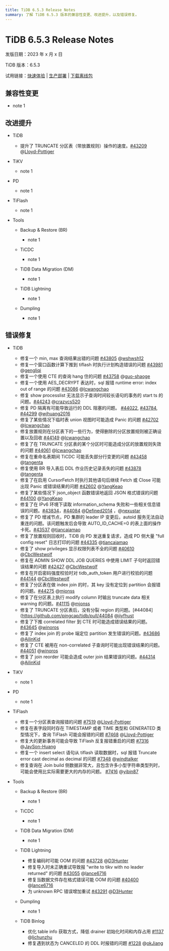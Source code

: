 ```yaml
---
title: TiDB 6.5.3 Release Notes
summary: 了解 TiDB 6.5.3 版本的兼容性变更、改进提升，以及错误修复。
---
```


# TiDB 6.5.3 Release Notes

发版日期：2023 年 x 月 x 日

TiDB 版本：6.5.3

试用链接：[快速体验](https://docs.pingcap.com/zh/tidb/v6.5/quick-start-with-tidb) | [生产部署](https://docs.pingcap.com/zh/tidb/v6.5/production-deployment-using-tiup) | [下载离线包](https://cn.pingcap.com/product-community/?version=v6.5.3#version-list)

## 兼容性变更

- note 1

## 改进提升

+ TiDB

    - 提升了 TRUNCATE 分区表（带放置规则）操作的速度。[#43209](https://github.com/pingcap/tidb/pull/43209) @[Lloyd-Pottiger](https://github.com/Lloyd-Pottiger)

+ TiKV

    - note 1

+ PD

    - note 1

+ TiFlash

    - note 1

+ Tools

    + Backup & Restore (BR)

        - note 1

    + TiCDC

        - note 1

    + TiDB Data Migration (DM)

        - note 1

    + TiDB Lightning

        - note 1

    + Dumpling

        - note 1

## 错误修复

+ TiDB

    - 修复一个 min, max 查询结果出错的问题  [#43805](https://github.com/pingcap/tidb/issues/43805) @[wshwsh12](https://github.com/wshwsh12)
    - 修复一个窗口函数计算下推到 tiflash 时执行计划构造错误的问题 [#43981](https://github.com/pingcap/tidb/issues/43981) @[gengliqi](https://github.com/gengliqi)
    - 修复一个使用 CTE 的查询 hang 住的问题 [#43758](https://github.com/pingcap/tidb/issues/43758) @[guo-shaoge](https://github.com/guo-shaoge)
    - 修复一个使用 AES_DECRYPT 表达时，sql 报错 runtime error: index out of range 的问题 [#43086](https://github.com/pingcap/tidb/issues/43086) @[lcwangchao](https://github.com/lcwangchao)
    - 修复 show processlist 无法显示子查询时间较长语句的事务的 start ts 的问题。[#44243](https://github.com/pingcap/tidb/pull/44243) @[crazycs520](https://github.com/crazycs520)
    - 修复 PD 隔离有可能导致运行的 DDL 阻塞的问题。 [#44022](https://github.com/pingcap/tidb/pull/44022), [#43784](https://github.com/pingcap/tidb/pull/43784), [#44299](https://github.com/pingcap/tidb/pull/44299) @[wjhuang2016](https://github.com/wjhuang2016) 
    - 修复了某些情况下临时表 union 视图时可能造成 Panic 的问题 [#42702](https://github.com/pingcap/tidb/pull/42702) @[lcwangchao](https://github.com/lcwangchao) 
    - 修复放置规则在分区表下的一些行为，使得删除的分区放置规则被正确设置以及回收 [#44149](https://github.com/pingcap/tidb/pull/44149) @[lcwangchao](https://github.com/lcwangchao) 
    - 修复了在 TRUNCATE 分区表的某个分区时可能造成分区的放置规则失效的问题 [#44061](https://github.com/pingcap/tidb/pull/44061) @[lcwangchao](https://github.com/lcwangchao) 
    - 修复在重命名表期间 TiCDC 可能丢失部分行变更的问题 [#43458](https://github.com/pingcap/tidb/pull/43458) @[tangenta](https://github.com/tangenta) 
    - 修复使用 BR 导入表后 DDL 作业历史记录丢失的问题 [#43878](https://github.com/pingcap/tidb/pull/43878) @[tangenta](https://github.com/tangenta) 
    - 修复了在启用 CursorFetch 时执行其他语句后继续 Fetch 或 Close 可能出现 Panic 或错误结果的问题 [#42602](https://github.com/pingcap/tidb/pull/42602) @[YangKeao](https://github.com/YangKeao) 
    - 修复了某些情况下 json_object 函数错误地返回 JSON 格式错误的问题 [#44100](https://github.com/pingcap/tidb/pull/44100) @[YangKeao](https://github.com/YangKeao) 
    - 修复了在 IPv6 环境下读取 information_schema 失败和一些相关信息错误的问题。[#43834](https://github.com/pingcap/tidb/pull/43834)，[#44084]([https://github.com/pingcap/tidb/pull/44084) @[Defined2014](](https://github.com/pingcap/tidb/pull/44084)@[Defined2014]()https://github.com/Defined2014) ，@[nexustar](https://github.com/nexustar)
    - 修复了 PD 增减节点，PD 集群的 leader IP 变更后，autoid 服务无法自动重连的问题。该问题触发后会导致 AUTO_ID_CACHE=0 的表上面的操作卡死。[#43537](https://github.com/pingcap/tidb/pull/43537) @[tiancaiamao](https://github.com/tiancaiamao) 
    - 修复了放置规则回收时，TiDB 向 PD 发送重复请求，造成 PD 侧大量 "full config reset" 日志打印的问题 [#44335](https://github.com/pingcap/tidb/pull/44335) @[tiancaiamao](https://github.com/tiancaiamao) 
    - 修复了 show privileges 显示权限列表不全的问题 [#40610](https://github.com/pingcap/tidb/pull/40610) @[CbcWestwolf](https://github.com/CbcWestwolf)
    - 修复在 ADMIN SHOW DDL JOB QUERIES 中使用 LIMIT 子句时返回错误结果的问题 [#42427](https://github.com/pingcap/tidb/pull/42427) @[CbcWestwolf](https://github.com/CbcWestwolf) 
    - 修复在开启密码强度校验时对 tidb_auth_token 用户进行校验的问题 [#44144](https://github.com/pingcap/tidb/pull/44144) @[CbcWestwolf](https://github.com/CbcWestwolf) 
    - 修复了分区表在做 index join 的时，其 key 没有定位到 partition 会报错的问题。[#44275](https://github.com/pingcap/tidb/pull/44275) @[mjonss](https://github.com/mjonss) 
    - 修复了在分区表上执行 modify column 时输出 truncate data 相关 warning 的问题。[#41115](https://github.com/pingcap/tidb/pull/41115)  @[mjonss](https://github.com/mjonss) 
    - 修复了 TRUNCATE 分区表后，没有分裂 region 的问题。[#44084](https://github.com/pingcap/tidb/pull/44084 @[jiyfhust](https://github.com/jiyfhust)
    - 修复了下推 correlated filter 到 CTE 时可能造成错误结果的问题。[#43645](https://github.com/pingcap/tidb/issues/43645) @[winoros](https://github.com/winoros)
    - 修复了 index join 的 probe 端定位 partition 发生错误的问题。[#43686](https://github.com/pingcap/tidb/issues/43686) @[AilinKid](https://github.com/AilinKid)
    - 修复了 CTE 被用在 non-correlated 子查询时可能出现错误结果的问题。[#44051](https://github.com/pingcap/tidb/issues/44051) @[winoros](https://github.com/winoros)
    - 修复了 join reorder 可能会造成 outer join 结果错误的问题。[#44314](https://github.com/pingcap/tidb/issues/44314) @[AilinKid](https://github.com/AilinKid)

+ TiKV

    - note 1

+ PD

    - note 1

+ TiFlash

    - 修复一个分区表查询报错的问题 [#7519](https://github.com/pingcap/tiflash/issues/7519) @[Lloyd-Pottiger](https://github.com/Lloyd-Pottiger)
    - 修复在表字段同时存在 TIMESTAMP 或者 TIME 类型和 GENERATED 类型情况下，查询 TiFlash 可能会报错的问题 [#7468](https://github.com/pingcap/tiflash/issues/7468) @[Lloyd-Pottiger](https://github.com/Lloyd-Pottiger)
    - 修复大的更新事务可能会导致 TiFlash 反复报错重启的问题 [#7316](https://github.com/pingcap/tiflash/issues/7316) @[JaySon-Huang](https://github.com/JaySon-Huang)
    - 修复一个 insert select 语句从 tiflash 读取数据时，sql 报错 Truncate error cast decimal as decimal 的问题 [#7348](https://github.com/pingcap/tiflash/issues/7348) @[windtalker](https://github.com/windtalker)
   - 修复查询在 Join build 侧数据非常大，且包含许多小型字符串类型列时，可能会使用比实际需要更大的内存的问题。 [#7416](https://github.com/pingcap/tiflash/issues/7416) @[yibin87](https://github.com/yibin87)

+ Tools

    + Backup & Restore (BR)

        - note 1

    + TiCDC

        - note 1

    + TiDB Data Migration (DM)

        - note 1

    + TiDB Lightning

        - 修复编码时可能 OOM 的问题 [#43728](https://github.com/pingcap/tidb/issues/43728) @[D3Hunter](https://github.com/D3Hunter)
        - 修复导入时未正确重试导致报 "write to tikv with no leader returned" 的问题 [#43055](https://github.com/pingcap/tidb/issues/43055) @[lance6716](https://github.com/lance6716)
        - 修复当数据文件存在格式错误可能 OOM 的问题 [#40400](https://github.com/pingcap/tidb/issues/40400) @[lance6716](https://github.com/lance6716)
        - 为 unknown RPC 错误增加重试 [#43291](https://github.com/pingcap/tidb/issues/43291) @[D3Hunter](https://github.com/D3Hunter)

    + Dumpling

        - note 1
        
    + TiDB Binlog
        
        - 优化 table info 获取方式，降低 drainer 初始化时间和内存占用 [#1137](https://github.com/pingcap/tidb-binlog/issues/1137) @[lichunzhu](https://github.com/lichunzhu)
        - 修复遇到状态为 CANCELED 的 DDL 时报错的问题 [#1228](https://github.com/pingcap/tidb-binlog/issues/1228) @[okJiang](https://github.com/okJiang)
